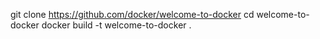 git clone https://github.com/docker/welcome-to-docker
cd welcome-to-docker
docker build -t welcome-to-docker .